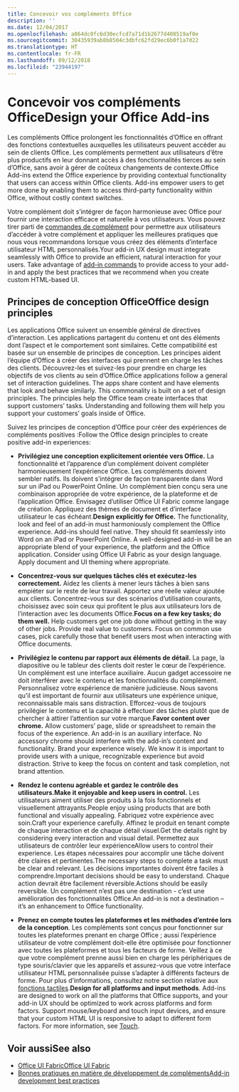 ```yaml
---
title: Concevoir vos compléments Office
description: ''
ms.date: 12/04/2017
ms.openlocfilehash: a864dc0fc6d30ecfcd7a71d1b2677d408519af0e
ms.sourcegitcommit: 30435939ab8b8504c3dbfc62fd29ec6b0f1a7d22
ms.translationtype: HT
ms.contentlocale: fr-FR
ms.lasthandoff: 09/12/2018
ms.locfileid: "23944197"
---
```

# <a name="design-your-office-add-ins"></a><span data-ttu-id="f0fe6-102">Concevoir vos compléments Office</span><span class="sxs-lookup"><span data-stu-id="f0fe6-102">Design your Office Add-ins</span></span>

<span data-ttu-id="f0fe6-p101">Les compléments Office prolongent les fonctionnalités d’Office en offrant des fonctions contextuelles auxquelles les utilisateurs peuvent accéder au sein de clients Office. Les compléments permettent aux utilisateurs d’être plus productifs en leur donnant accès à des fonctionnalités tierces au sein d’Office, sans avoir à gérer de coûteux changements de contexte.</span><span class="sxs-lookup"><span data-stu-id="f0fe6-p101">Office Add-ins extend the Office experience by providing contextual functionality that users can access within Office clients. Add-ins empower users to get more done by enabling them to access third-party functionality within Office, without costly context switches.</span></span> 

<span data-ttu-id="f0fe6-p102">Votre complément doit s’intégrer de façon harmonieuse avec Office pour fournir une interaction efficace et naturelle à vos utilisateurs. Vous pouvez tirer parti de [commandes de complément](add-in-commands.md) pour permettre aux utilisateurs d’accéder à votre complément et appliquer les meilleures pratiques que nous vous recommandons lorsque vous créez des éléments d’interface utilisateur HTML personnalisés.</span><span class="sxs-lookup"><span data-stu-id="f0fe6-p102">Your add-in UX design must integrate seamlessly with Office to provide an efficient, natural interaction for your users. Take advantage of [add-in commands](add-in-commands.md) to provide access to your add-in and apply the best practices that we recommend when you create custom HTML-based UI.</span></span>

## <a name="office-design-principles"></a><span data-ttu-id="f0fe6-107">Principes de conception Office</span><span class="sxs-lookup"><span data-stu-id="f0fe6-107">Office design principles</span></span>

<span data-ttu-id="f0fe6-p103">Les applications Office suivent un ensemble général de directives d’interaction. Les applications partagent du contenu et ont des éléments dont l’aspect et le comportement sont similaires. Cette compatibilité est basée sur un ensemble de principes de conception. Les principes aident l’équipe d’Office à créer des interfaces qui prennent en charge les tâches des clients. Découvrez-les et suivez-les pour prendre en charge les objectifs de vos clients au sein d’Office.</span><span class="sxs-lookup"><span data-stu-id="f0fe6-p103">Office applications follow a general set of interaction guidelines. The apps share content and have elements that look and behave similarly. This commonality is built on a set of design principles. The principles help the Office team create interfaces that support customers’ tasks. Understanding and following them will help you support your customers’ goals inside of Office.</span></span>

<span data-ttu-id="f0fe6-113">Suivez les principes de conception d’Office pour créer des expériences de compléments positives :</span><span class="sxs-lookup"><span data-stu-id="f0fe6-113">Follow the Office design principles to create positive add-in experiences:</span></span>

- <span data-ttu-id="f0fe6-p104">**Privilégiez une conception explicitement orientée vers Office.** La fonctionnalité et l’apparence d’un complément doivent compléter harmonieusement l’expérience Office. Les compléments doivent sembler natifs. Ils doivent s’intégrer de façon transparente dans Word sur un iPad ou PowerPoint Online. Un complément bien conçu sera une combinaison appropriée de votre expérience, de la plateforme et de l’application Office. Envisagez d’utiliser Office UI Fabric comme langage de création. Appliquez des thèmes de document et d’interface utilisateur le cas échéant.</span><span class="sxs-lookup"><span data-stu-id="f0fe6-p104">**Design explicitly for Office.** The functionality, look and feel of an add-in must harmoniously complement the Office experience. Add-ins should feel native. They should fit seamlessly into Word on an iPad or PowerPoint Online. A well-designed add-in will be an appropriate blend of your experience, the platform and the Office application. Consider using Office UI Fabric as your design language. Apply document and UI theming where appropriate.</span></span>

- <span data-ttu-id="f0fe6-p105">**Concentrez-vous sur quelques tâches clés et exécutez-les correctement.** Aidez les clients à mener leurs tâches à bien sans empiéter sur le reste de leur travail. Apportez une réelle valeur ajoutée aux clients. Concentrez-vous sur des scénarios d’utilisation courants, choisissez avec soin ceux qui profitent le plus aux utilisateurs lors de l’interaction avec les documents Office.</span><span class="sxs-lookup"><span data-stu-id="f0fe6-p105">**Focus on a few key tasks; do them well.** Help customers get one job done without getting in the way of other jobs. Provide real value to customers. Focus on common use cases, pick carefully those that benefit users most when interacting with Office documents.</span></span>

- <span data-ttu-id="f0fe6-p106">**Privilégiez le contenu par rapport aux éléments de détail.** La page, la diapositive ou le tableur des clients doit rester le cœur de l’expérience. Un complément est une interface auxiliaire. Aucun gadget accessoire ne doit interférer avec le contenu et les fonctionnalités du complément. Personnalisez votre expérience de manière judicieuse. Nous savons qu’il est important de fournir aux utilisateurs une expérience unique, reconnaissable mais sans distraction. Efforcez-vous de toujours privilégier le contenu et la capacité à effectuer des tâches plutôt que de chercher à attirer l’attention sur votre marque.</span><span class="sxs-lookup"><span data-stu-id="f0fe6-p106">**Favor content over chrome.** Allow customers’ page, slide or spreadsheet to remain the focus of the experience. An add-in is an auxiliary interface. No accessory chrome should interfere with the add-in’s content and functionality. Brand your experience wisely. We know it is important to provide users with a unique, recognizable experience but avoid distraction. Strive to keep the focus on content and task completion, not brand attention.</span></span>

- <span data-ttu-id="f0fe6-132">**Rendez le contenu agréable et gardez le contrôle des utilisateurs.**</span><span class="sxs-lookup"><span data-stu-id="f0fe6-132">**Make it enjoyable and keep users in control.**</span></span> <span data-ttu-id="f0fe6-133">Les utilisateurs aiment utiliser des produits à la fois fonctionnels et visuellement attrayants.</span><span class="sxs-lookup"><span data-stu-id="f0fe6-133">People enjoy using products that are both functional and visually appealing.</span></span> <span data-ttu-id="f0fe6-134">Fabriquez votre expérience avec soin.</span><span class="sxs-lookup"><span data-stu-id="f0fe6-134">Craft your experience carefully.</span></span> <span data-ttu-id="f0fe6-135">Affinez le produit en tenant compte de chaque interaction et de chaque détail visuel.</span><span class="sxs-lookup"><span data-stu-id="f0fe6-135">Get the details right by considering every interaction and visual detail.</span></span> <span data-ttu-id="f0fe6-136">Permettez aux utilisateurs de contrôler leur expérience</span><span class="sxs-lookup"><span data-stu-id="f0fe6-136">Allow users to control their experience.</span></span> <span data-ttu-id="f0fe6-137">Les étapes nécessaires pour accomplir une tâche doivent être claires et pertinentes.</span><span class="sxs-lookup"><span data-stu-id="f0fe6-137">The necessary steps to complete a task must be clear and relevant.</span></span> <span data-ttu-id="f0fe6-138">Les décisions importantes doivent être faciles à comprendre.</span><span class="sxs-lookup"><span data-stu-id="f0fe6-138">Important decisions should be easy to understand.</span></span> <span data-ttu-id="f0fe6-139">Chaque action devrait être facilement réversible.</span><span class="sxs-lookup"><span data-stu-id="f0fe6-139">Actions should be easily reversible.</span></span> <span data-ttu-id="f0fe6-140">Un complément n’est pas une destination - c’est une amélioration des fonctionnalités Office.</span><span class="sxs-lookup"><span data-stu-id="f0fe6-140">An add-in is not a destination – it’s an enhancement to Office functionality.</span></span>

- <span data-ttu-id="f0fe6-p108">**Prenez en compte toutes les plateformes et les méthodes d’entrée lors de la conception**. Les compléments sont conçus pour fonctionner sur toutes les plateformes prenant en charge Office ; aussi l’expérience utilisateur de votre complément doit-elle être optimisée pour fonctionner avec toutes les plateformes et tous les facteurs de forme. Veillez à ce que votre complément prenne aussi bien en charge les périphériques de type souris/clavier que les appareils et assurez-vous que votre interface utilisateur HTML personnalisée puisse s’adapter à différents facteurs de forme. Pour plus d’informations, consultez notre section relative aux [fonctions tactiles](../concepts/add-in-development-best-practices.md#optimize-for-touch).</span><span class="sxs-lookup"><span data-stu-id="f0fe6-p108">**Design for all platforms and input methods**. Add-ins are designed to work on all the platforms that Office supports, and your add-in UX should be optimized to work across platforms and form factors. Support mouse/keyboard and touch input devices, and ensure that your custom HTML UI is responsive to adapt to different form factors. For more information, see [Touch](../concepts/add-in-development-best-practices.md#optimize-for-touch).</span></span> 

## <a name="see-also"></a><span data-ttu-id="f0fe6-145">Voir aussi</span><span class="sxs-lookup"><span data-stu-id="f0fe6-145">See also</span></span>
- [<span data-ttu-id="f0fe6-146">Office UI Fabric</span><span class="sxs-lookup"><span data-stu-id="f0fe6-146">Office UI Fabric</span></span>](https://developer.microsoft.com/en-us/fabric) 
- [<span data-ttu-id="f0fe6-147">Bonnes pratiques en matière de développement de compléments</span><span class="sxs-lookup"><span data-stu-id="f0fe6-147">Add-in development best practices</span></span>](../concepts/add-in-development-best-practices.md)

